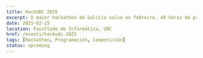 ```yaml
---
title: HackUDC 2025
excerpt: O maior hackathon de Galicia volve en febreiro. 48 horas de programación intensiva, mentoría e premios incríbles. Rexístrate xa!
date: 2025-02-15
location: Facultade de Informática, UDC
href: /events/hackudc-2025
tags: [Hackathon, Programación, Competición]
status: upcoming
---
```

